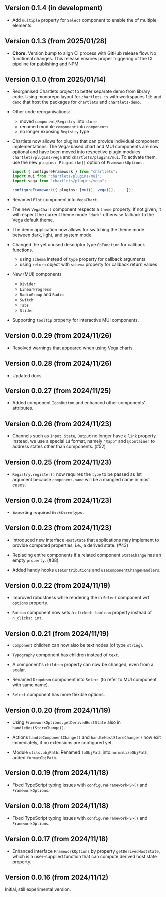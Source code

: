 ## Version 0.1.4 (in development)

- Add `multiple` property for `Select` component to enable the
  of multiple elements.

## Version 0.1.3 (from 2025/01/28)

- **Chore:** Version bump to align CI process with GitHub release flow.
  No functional changes. This release ensures proper triggering of the CI
  pipeline for publishing and NPM.

## Version 0.1.0 (from 2025/01/14)

- Reorganised Chartlets project to better separate demo from library code.
  Using monorepo layout for `chartlets.js` with workspaces `lib` and `demo`
  that host the packages for `chartlets` and `chartlets-demo`.

- Other code reorganisations:

  - moved `component/Registry` into `store`
  - renamed module `component` into `components`
  - no longer exposing `Registry` type

- Chartlets now allows for plugins that can provide individual component
  implementations.
  The Vega-based chart and MUI components are now optional and have been
  moved into respective plugin modules `chartlets/plugins/vega` and
  `chartlets/plugins/mui`.
  To activate them, use the new `plugins: PluginLike[]` option
  of `FrameworkOptions`:

  ```TypeScript
  import { configureFramework } from "chartlets";
  import mui from "chartlets/plugins/mui";
  import vega from "chartlets/plugins/vega";

  configureFramework({ plugins: [mui(), vega()], ... });
  ```

- Renamed `Plot` component into `VegaChart`.

- The new `VegaChart` component respects a `theme` property. If not given,
  it will respect the current theme mode `"dark"` otherwise fallback to the
  Vega default theme.

- The demo application now allows for switching the theme mode between
  dark, light, and system mode.

- Changed the yet unused descriptor type `CbFunction` for callback functions.

  - using `schema` instead of `type` property for callback arguments
  - using `return` object with `schema` property for callback return values

- New (MUI) components

  - `Divider`
  - `LinearProgress`
  - `RadioGroup` and `Radio`
  - `Switch`
  - `Tabs`
  - `Slider`

- Supporting `tooltip` property for interactive MUI components.

## Version 0.0.29 (from 2024/11/26)

- Resolved warnings that appeared when using Vega charts.

## Version 0.0.28 (from 2024/11/26)

- Updated docs.

## Version 0.0.27 (from 2024/11/25)

- Added component `IconButton` and enhanced other components' attributes.

## Version 0.0.26 (from 2024/11/23)

- Channels such as `Input`, `State`, `Output` no longer have a `link` property.
  Instead, we use a special `id` format, namely `"@app"` and `@container`
  to address states other than components. (#52)

## Version 0.0.25 (from 2024/11/23)

- `Registry.register()` now requires the `type`
  to be passed as 1st argument because `component.name` will
  be a mangled name in most cases.

## Version 0.0.24 (from 2024/11/23)

- Exporting required `HostStore` type.

## Version 0.0.23 (from 2024/11/23)

- Introduced new interface `HostState` that applications may implement
  to provide computed properties, i.e., a derived state. (#43)

- Replacing entire components if a related component `StateChange`
  has an empty `property`. (#38)

- Added handy hooks `useContributions` and `useComponentChangeHandlers`.

## Version 0.0.22 (from 2024/11/19)

- Improved robustness while rendering the in `Select` component
  wrt `options` property.

- `Button` component now sets a `clicked: boolean` property instead
  of `n_clicks: int`.

## Version 0.0.21 (from 2024/11/19)

- `Component` children can now also be text nodes (of type `string`).

- `Typography` component has children instead of `text`.

- A component's `children` property can now be changed, even from a
  scalar.

- Renamed `Dropdown` component into `Select`
  (to refer to MUI component with same name).

- `Select` component has more flexible options.

## Version 0.0.20 (from 2024/11/19)

- Using `FrameworkOptions.getDerivedHostState` also in
  `handleHostStoreChange()`.

- Actions `handleComponentChange()` and `handleHostStoreChange()`
  now exit immediately, if no extensions are configured yet.

- Module `utils.objPath`: Renamed `toObjPath` into `normalizeObjPath`,
  added `formatObjPath`.

## Version 0.0.19 (from 2024/11/18)

- Fixed TypeScript typing issues with `configureFramework<S>()` and
  `FrameworkOptions`.

## Version 0.0.18 (from 2024/11/18)

- Fixed TypeScript typing issues with `configureFramework<S>()` and
  `FrameworkOptions`.

## Version 0.0.17 (from 2024/11/18)

- Enhanced interface `FrameworkOptions` by property `getDerivedHostState`,
  which is a user-supplied function that can compute derived
  host state property.

## Version 0.0.16 (from 2024/11/12)

Initial, still experimental version.
